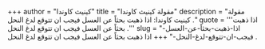 +++
author = "كينيث كاوندا"
title = "مقولة كينيث كاوندا"
description = "مقولة كينيث كاوندا: اذا ذهبت بحثاً عن العسل فيجب ان تتوقع لدغ النحل ."
quote = '''اذا ذهبت بحثاً عن العسل فيجب ان تتوقع لدغ النحل .''' 
slug = "اذا-ذهبت-بحثاً-عن-العسل-فيجب-ان-تتوقع-لدغ-النحل-"
+++
اذا ذهبت بحثاً عن العسل فيجب ان تتوقع لدغ النحل .
